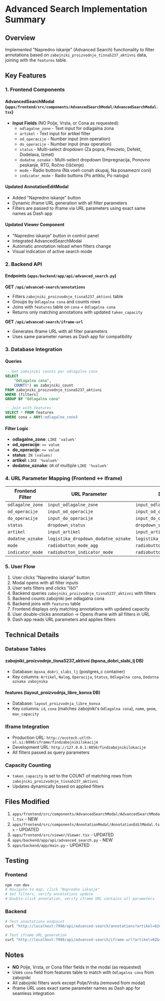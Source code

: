 # Advanced Search Implementation Summary

## Overview
Implemented "Napredno iskanje" (Advanced Search) functionality to filter annotations based on `zabojniki_proizvodnje_tisna5237_aktivni` data, joining with the `features` table.

## Key Features

### 1. **Frontend Components**

#### AdvancedSearchModal (`apps/frontend/src/components/AdvancedSearchModal/AdvancedSearchModal.tsx`)
- **Input Fields** (NO Polje, Vrsta, or Cona as requested):
  - `odlagalne_zone` - Text input for odlagalna zona
  - `artikel` - Text input for artikel filter
  - `od_operacije` - Number input (min operation)
  - `do_operacije` - Number input (max operation)
  - `status` - Multi-select dropdown (Za popra, Prevzeto, Defekt, Dodelava, Izmet)
  - `dodatne_oznake` - Multi-select dropdown (Impregnacija, Ponovno peskanje, RTG, Ročno čiščenje)
  - `mode` - Radio buttons (Na vseh conah skupaj, Na posamezni coni)
  - `indicator_mode` - Radio buttons (Po artiklu, Po nalogu)

#### Updated AnnotationEditModal
- Added "Napredno iskanje" button
- Dynamic iframe URL generation with all filter parameters
- Filters are passed to iframe via URL parameters using exact same names as Dash app

#### Updated Viewer Component
- "Napredno iskanje" button in control panel
- Integrated AdvancedSearchModal
- Automatic annotation reload when filters change
- Visual indication of active search mode

### 2. **Backend API**

#### Endpoints (`apps/backend/app/api/advanced_search.py`)

**GET `/api/advanced-search/annotations`**
- Filters `zabojniki_proizvodnje_tisna5237_aktivni` table
- Groups by `Odlagalna cona` and counts rows
- Joins with `features` table on `cona` = `Odlagalna cona`
- Returns only matching annotations with updated `taken_capacity`

**GET `/api/advanced-search/iframe-url`**
- Generates iframe URL with all filter parameters
- Uses same parameter names as Dash app for compatibility

### 3. **Database Integration**

#### Queries
```sql
-- Get zabojniki counts per odlagalna cona
SELECT 
    "Odlagalna cona",
    COUNT(*) as zabojniki_count
FROM zabojniki_proizvodnje_tisna5237_aktivni
WHERE [filters]
GROUP BY "Odlagalna cona"

-- Join with features
SELECT * FROM features
WHERE cona = ANY(:odlagalne_cone)
```

#### Filter Logic
- **odlagalne_zone**: `LIKE 'value%'`
- **od_operacije**: `>= value`
- **do_operacije**: `<= value`
- **status**: `IN (values)`
- **artikel**: `LIKE '%value%'`
- **dodatne_oznake**: `OR` of multiple `LIKE '%value%'`

### 4. **URL Parameter Mapping** (Frontend ↔ Iframe)

| Frontend Filter | URL Parameter | Dash App Input |
|----------------|---------------|----------------|
| `odlagalne_zone` | `input_odlagalne_zone` | `input_odlagalne_zone` |
| `od_operacije` | `input_od_operacije` | `input_od_operacije` |
| `do_operacije` | `input_do_operacije` | `input_do_operacije` |
| `status` | `dropdown_status` | `dropdown_status` |
| `artikel` | `input_artikel` | `input_artikel` |
| `dodatne_oznake` | `logistika_dropdown_dodatne_oznake` | `logistika_dropdown_dodatne_oznake` |
| `mode` | `radiobutton_mode_agg` | `radiobutton_mode_agg` |
| `indicator_mode` | `radiobutton_indicator_mode` | `radiobutton_indicator_mode` |

### 5. **User Flow**

1. User clicks "Napredno iskanje" button
2. Modal opens with all filter inputs
3. User sets filters and clicks "Išči"
4. Backend queries `zabojniki_proizvodnje_tisna5237_aktivni` with filters
5. Backend counts zabojniki per odlagalna cona
6. Backend joins with `features` table
7. Frontend displays only matching annotations with updated capacity
8. User double-clicks annotation → Opens iframe with all filters in URL
9. Dash app reads URL parameters and applies filters

## Technical Details

### Database Tables

#### zabojniki_proizvodnje_tisna5237_aktivni (bpsna_dobri_slabi_lj DB)
- Database: `bpsna_dobri_slabi_lj` (postgres_c container)
- Key columns: `Artikel`, `Nalog`, `Operacija`, `Status`, `Odlagalna cona`, `Dodatna oznaka zabojnika`

#### features (layout_proizvodnja_libre_konva DB)
- Database: `layout_proizvodnja_libre_konva`
- Key columns: `id`, `cona` (matches zabojniki's `Odlagalna cona`), `name`, `geom`, `max_capacity`

### Iframe Integration
- Production URL: `http://ecotech.utlth-ol.si:8090/iframe/findzabojnikilokacije`
- Development URL: `http://127.0.0.1:8050/findzabojnikilokacije`
- All filters passed as query parameters

### Capacity Counting
- `taken_capacity` is set to the COUNT of matching rows from `zabojniki_proizvodnje_tisna5237_aktivni`
- Updates dynamically based on applied filters

## Files Modified

1. `apps/frontend/src/components/AdvancedSearchModal/AdvancedSearchModal.tsx` - NEW
2. `apps/frontend/src/components/AnnotationModal/AnnotationEditModal.tsx` - UPDATED
3. `apps/frontend/src/viewer/Viewer.tsx` - UPDATED
4. `apps/backend/app/api/advanced_search.py` - NEW
5. `apps/backend/app/main.py` - UPDATED

## Testing

### Frontend
```bash
npm run dev
# Navigate to map, click "Napredno iskanje"
# Set filters, verify annotations update
# Double-click annotation, verify iframe URL contains all parameters
```

### Backend
```bash
# Test annotations endpoint
curl "http://localhost:7998/api/advanced-search/annotations?artikel=02&status=Prevzeto"

# Test iframe URL generation
curl "http://localhost:7998/api/advanced-search/iframe-url?artikel=02&status=Prevzeto"
```

## Notes
- **NO** Polje, Vrsta, or Cona filter fields in the modal (as requested)
- Uses `cona` field from features table to match with `Odlagalna cona` from zabojniki
- All zabojniki filters work except Polje/Vrsta (removed from modal)
- Iframe URL uses exact same parameter names as Dash app for seamless integration

